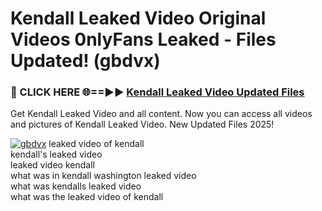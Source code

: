 # Kendall Leaked Video Original Videos 0nlyFans Leaked - Files Updated! (gbdvx)

<h3>🔴 CLICK HERE 🌐==►► <a href="https://tinyurl.com/4seja8ks" rel="nofollow">Kendall Leaked Video Updated Files</a></h3>

Get Kendall Leaked Video and all content. Now you can access all videos and pictures of Kendall Leaked Video. New Updated Files 2025!

[![gbdvx](https://i.imgur.com/EWjZXRe.gif)](https://tinyurl.com/4seja8ks)
leaked video of kendall<br>
kendall's leaked video<br>
leaked video kendall<br>
what was in kendall washington leaked video<br>
what was kendalls leaked video<br>
what was the leaked video of kendall